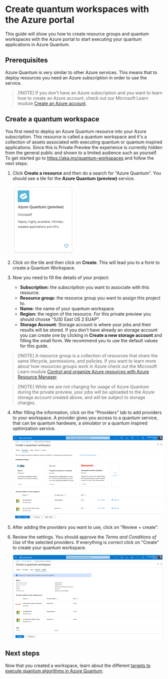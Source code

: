 # Create quantum workspaces with the Azure portal

This guide will show you how to create resource groups and quantum workspaces
with the Azure portal to start executing your quantum applications in
Azure Quantum.

## Prerequisites

Azure Quantum is very similar to other Azure services. This means that to deploy
resources you need an Azure subscription in order to use the service. 

>[!NOTE] If you don't have an Azure subscription and you want to learn how to
>create an Azure account, check out our Microsoft Learn module [Create an Azure
>account](https://docs.microsoft.com/en-us/learn/modules/create-an-azure-account/).

## Create a quantum workspace

You first need to deploy an Azure Quantum resource into your Azure subscription.
This resource is called a quantum workspace and it's a collection of assets
associated with executing quantum or quantum inspired applications. Since this 
is Private Preview the experience is currently hidden from the general public 
and shown to a limited audience such as yourself. To get started 
go to https://aka.ms/quantum-workspaces and follow the next steps:



1. Click **Create a resource** and then do a 
search for "Azure Quantum". You should see a tile for the **Azure Quantum (preview)** service.

   ![Tile for the Azure Quantum (preview) service](../media/azure-quantum-preview-tile.png)

2. Click on the tile and then click on **Create**. This will lead you to a form to create a Quantum Workspace.

3. Now you need to fill the details of your project:
   - **Subscription:** the subscripition you want to associate with this resource. 
   - **Resource group:** the resource group you want to assign this project to.
   - **Name:** the name of your quantum workspace.
   - **Region:** the region of the resource. For this private preview you should choose "(US) East US 2 EUAP".
   - **Storage Account**: Storage account is where your jobs and their results will be stored. If you don't 
   have already an storage account you can create one by clicking in **Create a new storage account** and 
   filling the small form. We recommend you to use the default values for this guide.

>[!NOTE] A resource group is a collection of resources that share the same
>lifecycle, permissions, and policies. If you want to learn more about how
>resources groups work in Azure check out the Microsoft Learn module [Control
>and organize Azure resources with Azure Resource
>Manager](https://docs.microsoft.com/en-us/learn/modules/control-and-organize-with-azure-resource-manager/).

>[!NOTE] While we are not charging for usage of Azure Quantum during the private preview, your jobs will be uploaded to the Azure storage account created above, and will be subject to storage charges.

4. After filling the information, click on the "Providers" tab to add providers
   to your workspace. A provider gives you access to a quantum service,
   that can be quantum hardware, a simulator or a quantum inspired optimization
   service.

   ![Providers](../media/create-providers.png)

5. After adding the providers you want to use, click on
    "Review + create".

6. Review the settings. You should approve the *Terms and Conditions of Use* of the selected providers. If everything
is correct click on "Create" to create your quantum workspace.

   ![Review](../media/review-providers.png)

## Next steps

Now that you created a workspace, learn about the different [targets to execute quantum algorithms in Azure Quantum](Targets-in-Azure-Quantum.md).